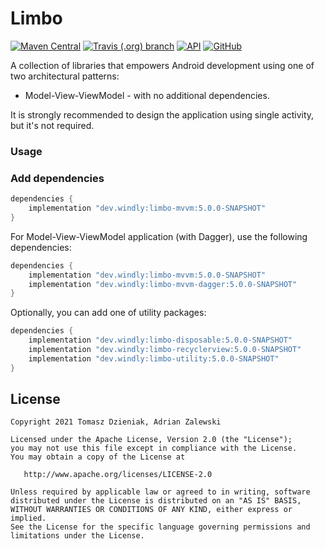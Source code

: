# Limbo
[![Maven Central][mavenbadge-svg]][mavencentral] [![Travis (.org) branch][travisci-svg]][travisci] [![API][apibadge-svg]][apioverview] [![GitHub][license-svg]][license]

A collection of libraries that empowers Android development using one of two
architectural patterns:

- Model-View-ViewModel - with no additional dependencies.

It is strongly recommended to design the application using single activity,
but it's not required.

### Usage

### Add dependencies

```groovy
dependencies {
    implementation "dev.windly:limbo-mvvm:5.0.0-SNAPSHOT"
}
```

For Model-View-ViewModel application (with Dagger), use the following dependencies:

```groovy
dependencies {
    implementation "dev.windly:limbo-mvvm:5.0.0-SNAPSHOT"
    implementation "dev.windly:limbo-mvvm-dagger:5.0.0-SNAPSHOT"
}
```

Optionally, you can add one of utility packages:

```groovy
dependencies {
    implementation "dev.windly:limbo-disposable:5.0.0-SNAPSHOT"
    implementation "dev.windly:limbo-recyclerview:5.0.0-SNAPSHOT"
    implementation "dev.windly:limbo-utility:5.0.0-SNAPSHOT"
}
```

## License

    Copyright 2021 Tomasz Dzieniak, Adrian Zalewski

    Licensed under the Apache License, Version 2.0 (the "License");
    you may not use this file except in compliance with the License.
    You may obtain a copy of the License at

       http://www.apache.org/licenses/LICENSE-2.0

    Unless required by applicable law or agreed to in writing, software
    distributed under the License is distributed on an "AS IS" BASIS,
    WITHOUT WARRANTIES OR CONDITIONS OF ANY KIND, either express or implied.
    See the License for the specific language governing permissions and
    limitations under the License.

[apibadge-svg]: https://img.shields.io/badge/API-19%2B-brightgreen.svg?color=97ca00
[apioverview]: https://developer.android.com/about/versions/android-4.4
[license-svg]: https://img.shields.io/github/license/tommus/limbo.svg?color=97ca00
[license]: http://www.apache.org/licenses/LICENSE-2.0
[mavenbadge-svg]: https://img.shields.io/maven-central/v/dev.windly/limbo-mvvm.svg?color=97ca00
[mavencentral]: https://search.maven.org/artifact/dev.windly/limbo-mvvm
[travisci-svg]: https://img.shields.io/travis/tommus/limbo/master.svg?color=97ca00
[travisci]: https://travis-ci.org/tommus/limbo-mvvm
